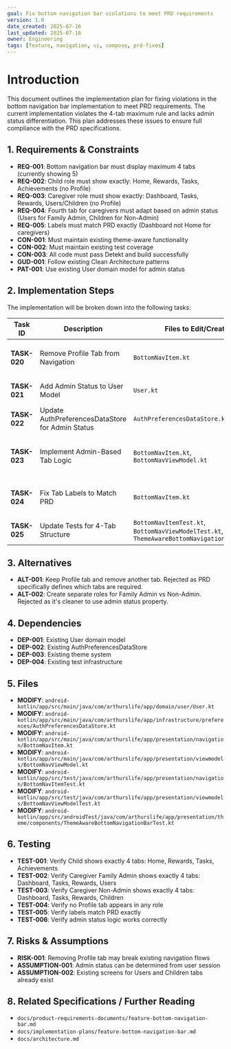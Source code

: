 ```yaml
---
goal: Fix bottom navigation bar violations to meet PRD requirements
version: 1.0
date_created: 2025-07-16
last_updated: 2025-07-16
owner: Engineering
tags: [feature, navigation, ui, compose, prd-fixes]
---
```


# Introduction

This document outlines the implementation plan for fixing violations in the bottom navigation bar implementation to meet PRD requirements. The current implementation violates the 4-tab maximum rule and lacks admin status differentiation. This plan addresses these issues to ensure full compliance with the PRD specifications.

## 1. Requirements & Constraints

- **REQ-001**: Bottom navigation bar must display maximum 4 tabs (currently showing 5)
- **REQ-002**: Child role must show exactly: Home, Rewards, Tasks, Achievements (no Profile)
- **REQ-003**: Caregiver role must show exactly: Dashboard, Tasks, Rewards, Users/Children (no Profile)
- **REQ-004**: Fourth tab for caregivers must adapt based on admin status (Users for Family Admin, Children for Non-Admin)
- **REQ-005**: Labels must match PRD exactly (Dashboard not Home for caregivers)
- **CON-001**: Must maintain existing theme-aware functionality
- **CON-002**: Must maintain existing test coverage
- **CON-003**: All code must pass Detekt and build successfully
- **GUD-001**: Follow existing Clean Architecture patterns
- **PAT-001**: Use existing User domain model for admin status

## 2. Implementation Steps

The implementation will be broken down into the following tasks:

| Task ID | Description | Files to Edit/Create | Details |
|---|---|---|---|
| **TASK-020** | Remove Profile Tab from Navigation | `BottomNavItem.kt` | Remove ChildProfile and CaregiverProfile items to meet 4-tab maximum |
| **TASK-021** | Add Admin Status to User Model | `User.kt` | Add isAdmin boolean property to User domain model |
| **TASK-022** | Update AuthPreferencesDataStore for Admin Status | `AuthPreferencesDataStore.kt` | Add admin status tracking to preferences |
| **TASK-023** | Implement Admin-Based Tab Logic | `BottomNavItem.kt`, `BottomNavViewModel.kt` | Add getItemsForRole with admin parameter, create Users tab |
| **TASK-024** | Fix Tab Labels to Match PRD | `BottomNavItem.kt` | Update CaregiverDashboard label from "Home" to "Dashboard" |
| **TASK-025** | Update Tests for 4-Tab Structure | `BottomNavItemTest.kt`, `BottomNavViewModelTest.kt`, `ThemeAwareBottomNavigationBarTest.kt` | Remove Profile tab references, add admin status tests |

## 3. Alternatives

- **ALT-001**: Keep Profile tab and remove another tab. Rejected as PRD specifically defines which tabs are required.
- **ALT-002**: Create separate roles for Family Admin vs Non-Admin. Rejected as it's cleaner to use admin status property.

## 4. Dependencies

- **DEP-001**: Existing User domain model
- **DEP-002**: Existing AuthPreferencesDataStore
- **DEP-003**: Existing theme system
- **DEP-004**: Existing test infrastructure

## 5. Files

- **MODIFY**: `android-kotlin/app/src/main/java/com/arthurslife/app/domain/user/User.kt`
- **MODIFY**: `android-kotlin/app/src/main/java/com/arthurslife/app/infrastructure/preferences/AuthPreferencesDataStore.kt`
- **MODIFY**: `android-kotlin/app/src/main/java/com/arthurslife/app/presentation/navigation/BottomNavItem.kt`
- **MODIFY**: `android-kotlin/app/src/main/java/com/arthurslife/app/presentation/viewmodels/BottomNavViewModel.kt`
- **MODIFY**: `android-kotlin/app/src/test/java/com/arthurslife/app/presentation/navigation/BottomNavItemTest.kt`
- **MODIFY**: `android-kotlin/app/src/test/java/com/arthurslife/app/presentation/viewmodels/BottomNavViewModelTest.kt`
- **MODIFY**: `android-kotlin/app/src/androidTest/java/com/arthurslife/app/presentation/theme/components/ThemeAwareBottomNavigationBarTest.kt`

## 6. Testing

- **TEST-001**: Verify Child shows exactly 4 tabs: Home, Rewards, Tasks, Achievements
- **TEST-002**: Verify Caregiver Family Admin shows exactly 4 tabs: Dashboard, Tasks, Rewards, Users
- **TEST-003**: Verify Caregiver Non-Admin shows exactly 4 tabs: Dashboard, Tasks, Rewards, Children
- **TEST-004**: Verify no Profile tab appears in any role
- **TEST-005**: Verify labels match PRD exactly
- **TEST-006**: Verify admin status logic works correctly

## 7. Risks & Assumptions

- **RISK-001**: Removing Profile tab may break existing navigation flows
- **ASSUMPTION-001**: Admin status can be determined from user session
- **ASSUMPTION-002**: Existing screens for Users and Children tabs already exist

## 8. Related Specifications / Further Reading

- `docs/product-requirements-documents/feature-bottom-navigation-bar.md`
- `docs/implementation-plans/feature-bottom-navigation-bar.md`
- `docs/architecture.md`